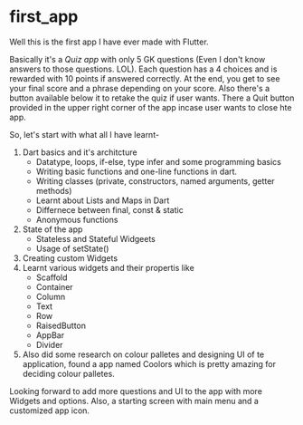 # first_app
Well this is the first app I have ever made with Flutter.

Basically it's a *Quiz app* with only 5 GK questions (Even I don't know answers to those questions. LOL). 
Each question has a 4 choices and is rewarded with 10 points if answered correctly. 
At the end, you get to see your final score and a phrase depending on your score. 
Also there's a button available below it to retake the quiz if user wants.
There a Quit button provided in the upper right corner of the app incase user wants to close hte app.

So, let's start with what all I have learnt-
1) Dart basics and it's architcture
    * Datatype, loops, if-else, type infer and some programming basics
    * Writing basic functions and one-line functions in dart.
    * Writing classes (private, constructors, named arguments, getter methods)
    * Learnt about Lists and Maps in Dart
    * Differnece between final, const & static
    * Anonymous functions
2) State of the app
    * Stateless and Stateful Widgeets
    * Usage of setState()
3) Creating custom Widgets
4) Learnt various widgets and their propertis like
    * Scaffold
    * Container
    * Column
    * Text
    * Row
    * RaisedButton
    * AppBar
    * Divider
5) Also did some research on colour palletes and designing UI of te application, found a app named Coolors which is pretty amazing for deciding colour palletes.

Looking forward to add more questions and UI to the app with more Widgets and options.
Also, a starting screen with main menu and a customized app icon.

